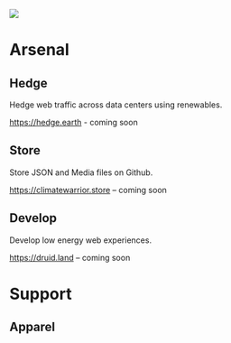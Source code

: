 ![](https://smeskey-github-prod.s3.amazonaws.com/projects/climate-warrior/climate_warrior_identity_200.png)

# Arsenal

## Hedge
Hedge web traffic across data centers using renewables.

https://hedge.earth - coming soon

## Store
Store JSON and Media files on Github.

https://climatewarrior.store – coming soon

## Develop
Develop low energy  web experiences.

https://druid.land – coming soon

# Support

## Apparel


